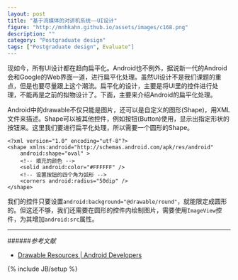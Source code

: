 ```yaml
---
layout: post
title: "基于流媒体的对讲机系统——UI设计"
figure: "http://mnhkahn.github.io/assets/images/c168.png"
description: ""
category: "Postgraduate design"
tags: ["Postgraduate design", Evaluate"]
---
```


现如今，所有UI设计都在趋向扁平化。Android也不例外，据说新一代的Android会和Google的Web界面一道，进行扁平化处理。虽然UI设计不是我们课题的重点，但是也要尽量跟上这个潮流。扁平化的设计，主要是将UI里的控件进行处理，不能再是之前的拟物设计了。下面，主要来介绍Android的扁平化处理。

Android中的drawable不仅只能是图片，还可以是自定义的图形(Shape)，用XML文件来描述。Shape可以被其他控件，例如按钮(Button)使用，显示出指定形状的按钮来。这里我们要进行扁平化处理，所以需要一个圆形的Shape。

    <?xml version="1.0" encoding="utf-8"?>
    <shape xmlns:android="http://schemas.android.com/apk/res/android"
        android:shape="oval" >
        <!-- 填充的颜色 -->
        <solid android:color="#FFFFFF" />
        <!-- 设置按钮的四个角为弧形 -->
        <corners android:radius="50dip" />
    </shape>

我们的控件只要设置`android:background="@drawable/round"`，就能限定成圆形的。但这还不够，我们还需要在圆形的控件内绘制图片，需要使用`ImageView`控件，为其增加`android:src`属性。

---
######*参考文献*
+ [Drawable Resources | Android Developers](http://developer.android.com/guide/topics/resources/drawable-resource.html)

{% include JB/setup %}